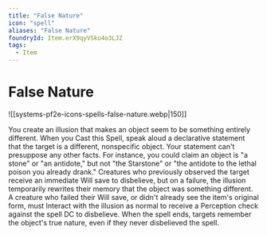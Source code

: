 ```yaml
---
title: "False Nature"
icon: "spell"
aliases: "False Nature"
foundryId: Item.erX9qyVSku4o3LJZ
tags:
  - Item
---
```


# False Nature
![[systems-pf2e-icons-spells-false-nature.webp|150]]

You create an illusion that makes an object seem to be something entirely different. When you Cast this Spell, speak aloud a declarative statement that the target is a different, nonspecific object. Your statement can't presuppose any other facts. For instance, you could claim an object is "a stone" or "an antidote," but not "the Starstone" or "the antidote to the lethal poison you already drank." Creatures who previously observed the target receive an immediate Will save to disbelieve, but on a failure, the illusion temporarily rewrites their memory that the object was something different. A creature who failed their Will save, or didn't already see the item's original form, must Interact with the illusion as normal to receive a Perception check against the spell DC to disbelieve. When the spell ends, targets remember the object's true nature, even if they never disbelieved the spell.
